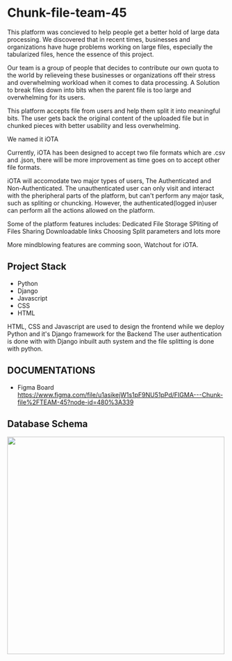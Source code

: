 # Chunk-file-team-45

This platform was concieved to help people get a better hold of large data processing.
We discovered that in recent times, businesses and organizations have huge problems working on large files, especially the tabularized files,
hence the essence of this project.

Our team is a group of people that decides to contribute our own quota to the world by relieveing these businesses or organizations off their stress and 
overwhelming workload when it comes to data processing. 
A Solution to break files down into bits when the parent file is too large and overwhelming for its users.

This platform accepts file from users and help them split it into meaningful bits.
The user gets back the original content of the uploaded file but in chunked pieces with better usability and less overwhelming.

We named it iOTA

Currently, iOTA has been designed to accept two file formats which are .csv and .json, there
will be more improvement as time goes on to accept other file formats.


iOTA will accomodate two major types of users, The Authenticated and Non-Authenticated.
The unauthenticated user can only visit and interact with the pheripheral parts of the platform, but can't perform any 
major task, such as spliting or chuncking.
However, the authenticated(logged in)user can perform all the actions allowed on the platform.

Some of the platform features includes:
Dedicated File Storage
SPliting of Files
Sharing Downloadable links
Choosing Split parameters and lots more

More mindblowing features are comming soon, Watchout for iOTA.


## Project Stack
* Python
* Django
* Javascript
* CSS
* HTML

HTML, CSS and Javascript are used to design the frontend while we deploy Python and it's Django framework for the Backend
The user authentication is done with with Django inbuilt auth system  and the file splitting is done with python.


## DOCUMENTATIONS
- Figma Board
https://www.figma.com/file/u1asikejW1s1pF9NU51pPd/FIGMA---Chunk-file%2FTEAM-45?node-id=480%3A339


## Database Schema
<img src="./chucky-ERD.png" height=500>  
